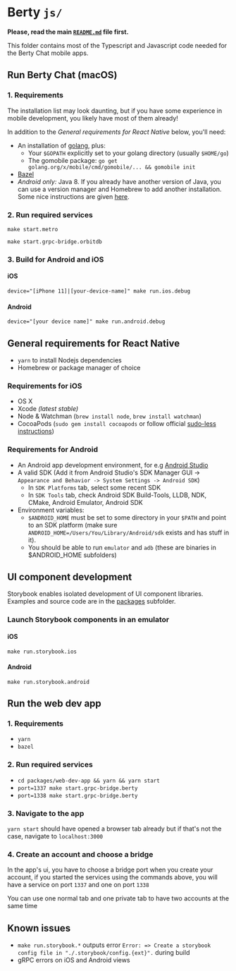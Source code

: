 # Berty `js/`

**Please, read the main [`README.md`](../README.md) file first.**

This folder contains most of the Typescript and Javascript code needed for the Berty Chat mobile apps.

## Run Berty Chat (macOS)

### 1. Requirements

The installation list may look daunting, but if you have some experience in mobile development, you likely have most of them already!

In addition to the _General requirements for React Native_ below, you'll need:

- An installation of [golang](https://golang.org/dl/), plus:
  - Your `$GOPATH` explicitly set to your golang directory (usually `$HOME/go`)
  - The gomobile package: `go get golang.org/x/mobile/cmd/gomobile/... && gomobile init`
- [Bazel](https://docs.bazel.build/versions/master/install-os-x.html#install-with-installer-mac-os-x)
- _Android only:_ Java 8. If you already have another version of Java, you can use a version manager and Homebrew to add another installation. Some nice instructions are given [here](https://java.christmas/2019/16).

### 2. Run required services

`make start.metro`

`make start.grpc-bridge.orbitdb`

### 3. Build for Android and iOS

#### iOS

`device="[iPhone 11]|[your-device-name]" make run.ios.debug`

#### Android

`device="[your device name]" make run.android.debug`

## General requirements for React Native

- `yarn` to install Nodejs dependencies
- Homebrew or package manager of choice

### Requirements for iOS

- OS X
- Xcode _(latest stable)_
- Node & Watchman (`brew install node`, `brew install watchman`)
- CocoaPods (`sudo gem install cocoapods` or follow official [sudo-less instructions](https://guides.cocoapods.org/using/getting-started.html#sudo-less-installation))

### Requirements for Android

- An Android app development environment, for e.g [Android Studio](https://developer.android.com/studio/install)
- A valid SDK (Add it from Android Studio's SDK Manager GUI -> `Appearance and Behavior -> System Settings -> Android SDK`)
  - In `SDK Platforms` tab, select some recent SDK
  - In `SDK Tools` tab, check Android SDK Build-Tools, LLDB, NDK, CMake, Android Emulator, Android SDK
- Environment variables:
  - `$ANDROID_HOME` must be set to some directory in your `$PATH` and point to an SDK platform (make sure `ANDROID_HOME=/Users/You/Library/Android/sdk` exists and has stuff in it).
  - You should be able to run `emulator` and `adb` (these are binaries in \$ANDROID_HOME subfolders)

## UI component development

Storybook enables isolated development of UI component libraries. Examples and source code are in the [packages](./packages) subfolder.

### Launch Storybook components in an emulator

#### iOS

`make run.storybook.ios`

#### Android

`make run.storybook.android`

## Run the web dev app

### 1. Requirements

- `yarn`
- `bazel`

### 2. Run required services

- `cd packages/web-dev-app && yarn && yarn start`
- `port=1337 make start.grpc-bridge.berty`
- `port=1338 make start.grpc-bridge.berty`

### 3. Navigate to the app

`yarn start` should have opened a browser tab already but if that's not the case, navigate to `localhost:3000`

### 4. Create an account and choose a bridge

In the app's ui, you have to choose a bridge port when you create your account, if you started the services using the commands above, you will have a service on port `1337` and one on port `1338`

You can use one normal tab and one private tab to have two accounts at the same time

## Known issues

- `make run.storybook.*` outputs error `Error: => Create a storybook config file in "./.storybook/config.{ext}".` during build
- gRPC errors on iOS and Android views
